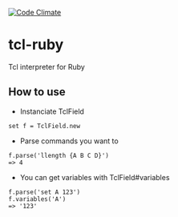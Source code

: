 [![Code Climate](https://codeclimate.com/github/kiyonori-matsumoto/tcl-ruby/badges/gpa.svg)](https://codeclimate.com/github/kiyonori-matsumoto/tcl-ruby)
# tcl-ruby
Tcl interpreter for Ruby

## How to use
- Instanciate TclField
```
set f = TclField.new
```
- Parse commands you want to
```
f.parse('llength {A B C D}')
=> 4
```
- You can get variables with TclField#variables
```
f.parse('set A 123')
f.variables('A')
=> '123'
```

